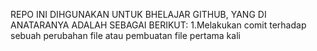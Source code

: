 REPO INI DIHGUNAKAN UNTUK BHELAJAR GITHUB, YANG DI ANATARANYA ADALAH SEBAGAI BERIKUT:
1.Melakukan comit terhadap sebuah perubahan file atau pembuatan file pertama kali
